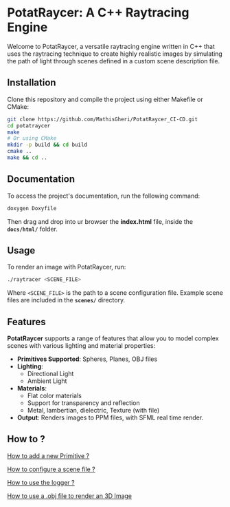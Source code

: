 # PotatRaycer: A C++ Raytracing Engine

Welcome to PotatRaycer, a versatile raytracing engine written in C++ that uses the raytracing technique to create highly realistic images by simulating the path of light through scenes defined in a custom scene description file.

## Installation

Clone this repository and compile the project using either Makefile or CMake:

```bash
git clone https://github.com/MathisGheri/PotatRaycer_CI-CD.git
cd potatraycer
make
# Or using CMake
mkdir -p build && cd build
cmake ..
make && cd ..
```
## Documentation

To access the project's documentation, run the following command:
```bash
doxygen Doxyfile
```
Then drag and drop into ur browser the **index.html** file, inside the **`docs/html/`** folder.

## Usage

To render an image with PotatRaycer, run:
```bash
./raytracer <SCENE_FILE>
```
Where `<SCENE_FILE>` is the path to a scene configuration file. Example scene files are included in the **`scenes/`** directory.

## Features

**PotatRaycer** supports a range of features that allow you to model complex scenes with various lighting and material properties:

- **Primitives Supported**: Spheres, Planes, OBJ files
- **Lighting**:
  - Directional Light
  - Ambient Light
- **Materials**:
  - Flat color materials
  - Support for transparency and reflection
  - Metal, lambertian, dielectric, Texture (with file)
- **Output**: Renders images to PPM files, with SFML real time render.

## How to ?

[How to add a new Primitive ?](docs/new_primitive.md)

[How to configure a scene file ?](docs/scene_file.md)

[How to use the logger ?](docs/logger.md)

[How to use a .obj file to render an 3D Image](docs/obj_explain.md)
